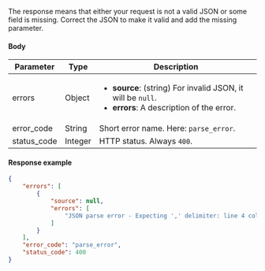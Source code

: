 <!--- ParseError --->

The response means that either your request is not a valid JSON or some field is missing. Correct the JSON to make it valid and add the missing parameter.

#### Body

| Parameter   | Type    | Description                                                  |
| ----------- | ------- | ------------------------------------------------------------ |
| errors      | Object  | <ul><li> **source**: (string) For invalid JSON, it will be `null`.</li><li> **errors**: A description of the error. </li></ul> |
| error_code  | String  | Short error name. Here: `parse_error`.                       |
| status_code | Integer | HTTP status. Always `400`.                                   |

#### Response example

```json
{
    "errors": [
        {
            "source": null,
            "errors": [
                "JSON parse error - Expecting ',' delimiter: line 4 column 3 (char 67)"
            ]
        }
    ],
    "error_code": "parse_error",
    "status_code": 400
}
```
